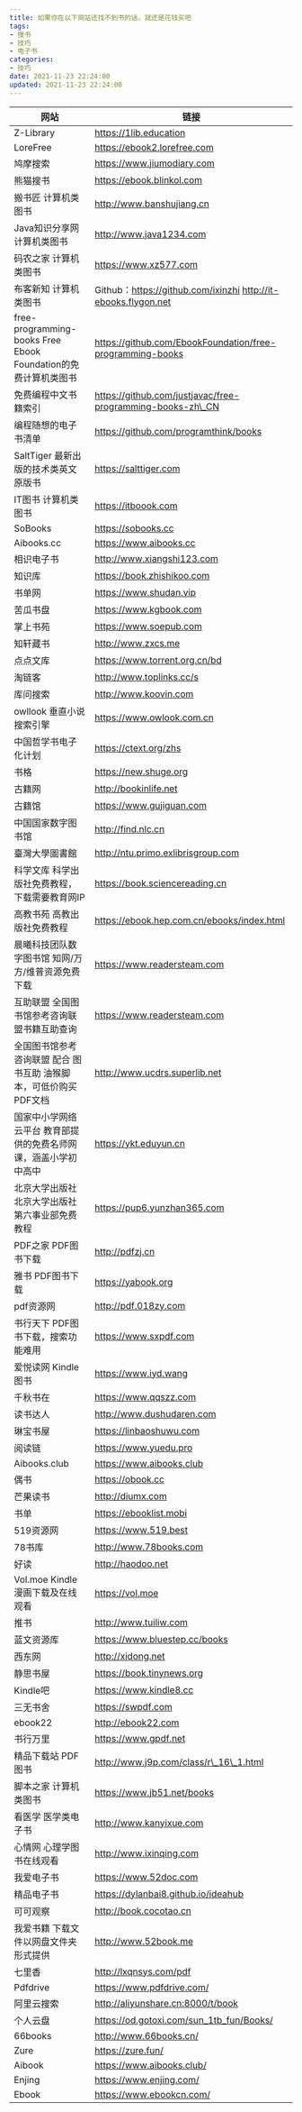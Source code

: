 ```yaml
---
title: 如果你在以下网站还找不到书的话，就还是花钱买吧
tags:
- 搜书
- 技巧
- 电子书
categories:
- 技巧
date: 2021-11-23 22:24:00
updated: 2021-11-23 22:24:00
---
```


| 网站 | 链接 |
| --- | --- |
| Z-Library | https://1lib.education |
| LoreFree | https://ebook2.lorefree.com |
| 鸠摩搜索 | https://www.jiumodiary.com |
| 熊猫搜书 | https://ebook.blinkol.com |
| 搬书匠 计算机类图书 | http://www.banshujiang.cn |
| Java知识分享网 计算机类图书 | http://www.java1234.com |
| 码农之家 计算机类图书 | https://www.xz577.com |
| 布客新知 计算机类图书 | Github：https://github.com/ixinzhi http://it-ebooks.flygon.net |
| free-programming-books Free Ebook Foundation的免费计算机类图书 | https://github.com/EbookFoundation/free-programming-books |
| 免费编程中文书籍索引 | https://github.com/justjavac/free-programming-books-zh\_CN |
| 编程随想的电子书清单 | https://github.com/programthink/books |
| SaltTiger 最新出版的技术类英文原版书 | https://salttiger.com |
| IT图书 计算机类图书 | https://itboook.com |
| SoBooks | https://sobooks.cc |
| Aibooks.cc | https://www.aibooks.cc |
| 相识电子书 | http://www.xiangshi123.com |
| 知识库 | https://book.zhishikoo.com |
| 书单网 | https://www.shudan.vip |
| 苦瓜书盘 | https://www.kgbook.com |
| 掌上书苑 | https://www.soepub.com |
| 知轩藏书 | http://www.zxcs.me |
| 点点文库 | https://www.torrent.org.cn/bd |
| 淘链客 | http://www.toplinks.cc/s |
| 库问搜索 | http://www.koovin.com |
| owllook 垂直小说搜索引擎 | https://www.owlook.com.cn |
| 中国哲学书电子化计划 | https://ctext.org/zhs |
| 书格 | https://new.shuge.org |
| 古籍网 | http://bookinlife.net |
| 古籍馆 | https://www.gujiguan.com |
| 中国国家数字图书馆 | http://find.nlc.cn |
| 臺灣大學圖書館 | http://ntu.primo.exlibrisgroup.com |
| 科学文库 科学出版社免费教程，下载需要教育网IP | https://book.sciencereading.cn |
| 高教书苑 高教出版社免费教程 | https://ebook.hep.com.cn/ebooks/index.html |
| 晨曦科技团队数字图书馆 知网/万方/维普资源免费下载 | https://www.readersteam.com |
| 互助联盟 全国图书馆参考咨询联盟书籍互助查询 | https://www.readersteam.com |
| 全国图书馆参考咨询联盟 配合 图书互助 油猴脚本，可低价购买PDF文档 | http://www.ucdrs.superlib.net |
| 国家中小学网络云平台 教育部提供的免费名师网课，涵盖小学初中高中 | https://ykt.eduyun.cn |
| 北京大学出版社 北京大学出版社第六事业部免费教程 | https://pup6.yunzhan365.com |
| PDF之家 PDF图书下载 | http://pdfzj.cn |
| 雅书 PDF图书下载 | https://yabook.org |
| pdf资源网 | http://pdf.018zy.com |
| 书行天下 PDF图书下载，搜索功能难用 | https://www.sxpdf.com |
| 爱悦读网 Kindle图书 | https://www.iyd.wang |
| 千秋书在 | https://www.qqszz.com |
| 读书达人 | http://www.dushudaren.com |
| 琳宝书屋 | https://linbaoshuwu.com |
| 阅读链 | https://www.yuedu.pro |
| Aibooks.club | https://www.aibooks.club |
| 偶书 | https://obook.cc |
| 芒果读书 | http://diumx.com |
| 书单 | https://ebooklist.mobi |
| 519资源网 | https://www.519.best |
| 78书库 | http://www.78books.com |
| 好读 | http://haodoo.net |
| Vol.moe Kindle漫画下载及在线观看 | https://vol.moe |
| 推书 | http://www.tuiliw.com |
| 蓝文资源库 | https://www.bluestep.cc/books |
| 西东网 | http://xidong.net |
| 静思书屋 | https://book.tinynews.org |
| Kindle吧 | https://www.kindle8.cc |
| 三无书舍 | https://swpdf.com |
| ebook22 | http://ebook22.com |
| 书行万里 | https://www.gpdf.net |
| 精品下载站 PDF图书 | http://www.j9p.com/class/r\_16\_1.html |
| 脚本之家 计算机类图书 | https://www.jb51.net/books |
| 看医学 医学类电子书 | http://www.kanyixue.com |
| 心情网 心理学图书在线观看 | http://www.ixinqing.com |
| 我爱电子书 | https://www.52doc.com |
| 精品电子书 | https://dylanbai8.github.io/ideahub |
| 可可观察 | http://book.cocotao.cn |
| 我爱书籍 下载文件以网盘文件夹形式提供 | http://www.52book.me |
| 七里香 | http://lxqnsys.com/pdf |
| Pdfdrive | https://www.pdfdrive.com/ |
| 阿里云搜索 | http://aliyunshare.cn:8000/t/book |
| 个人云盘 | https://od.gotoxi.com/sun_1tb_fun/Books/ |
| 66books | http://www.66books.cn/|
| Zure | https://zure.fun/|
| Aibook| https://www.aibooks.club/|
| Enjing| https://www.enjing.com/|
| Ebook| https://www.ebookcn.com/|